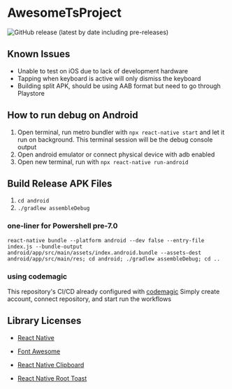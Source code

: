 # AwesomeTsProject

![GitHub release (latest by date including pre-releases)](https://img.shields.io/github/v/release/iqbalmineraltown/auditore-react-native?include_prereleases&style=for-the-badge)

## Known Issues

- Unable to test on iOS due to lack of development hardware
- Tapping when keyboard is active will only dismiss the keyboard
- Building split APK, should be using AAB format but need to go through Playstore

## How to run debug on Android

1. Open terminal, run metro bundler with `npx react-native start` and let it run on background. This terminal session will be the debug console output
1. Open android emulator or connect physical device with adb enabled
1. Open new terminal, run with `npx react-native run-android`

## Build Release APK Files

1. `cd android`
1. `./gradlew assembleDebug`

### one-liner for Powershell pre-7.0

```console
react-native bundle --platform android --dev false --entry-file index.js --bundle-output android/app/src/main/assets/index.android.bundle --assets-dest android/app/src/main/res; cd android; ./gradlew assembleDebug; cd ..
```

### using codemagic
This repository's CI/CD already configured with [codemagic](https://codemagic.io/)
Simply create account, connect repository, and start run the workflows

## Library Licenses

- [React Native](https://github.com/facebook/react-native/blob/0.66-stable/LICENSE)

- [Font Awesome](https://github.com/FortAwesome/react-native-fontawesome/blob/master/LICENSE.txt)

- [React Native Clipboard](https://github.com/react-native-clipboard/clipboard/blob/master/LICENSE)

- [React Native Root Toast](https://github.com/magicismight/react-native-root-toast/blob/master/LICENSE.txt)
